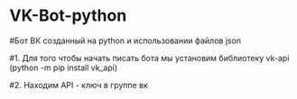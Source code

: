 # VK-Bot-python
#Бот ВК созданный на python и использовании файлов json

#1. Для того чтобы начать писать бота мы установим библиотеку vk-api (python -m pip install vk_api)

#2. Находим API - ключ в группе вк
